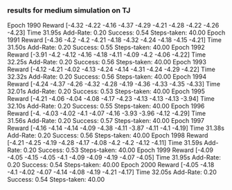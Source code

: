 ### results for medium simulation on TJ 
Epoch 1990      Reward [-4.32 -4.22 -4.16 -4.37 -4.29 -4.21 -4.28 -4.22 -4.26 -4.23]    Time 31.95s
Add-Rate: 0.20
Success: 0.54
Steps-taken: 40.00
Epoch 1991      Reward [-4.36 -4.2  -4.2  -4.21 -4.18 -4.32 -4.24 -4.18 -4.15 -4.21]    Time 31.50s
Add-Rate: 0.20
Success: 0.55
Steps-taken: 40.00
Epoch 1992      Reward [-3.91 -4.2  -4.12 -4.16 -4.18 -4.11 -4.09 -4.2  -4.06 -4.22]    Time 32.25s
Add-Rate: 0.20
Success: 0.56
Steps-taken: 40.00
Epoch 1993      Reward [-4.12 -4.21 -4.02 -4.13 -4.24 -4.14 -4.31 -4.24 -4.29 -4.22]    Time 32.32s
Add-Rate: 0.20
Success: 0.56
Steps-taken: 40.00
Epoch 1994      Reward [-4.24 -4.37 -4.26 -4.32 -4.28 -4.19 -4.36 -4.33 -4.35 -4.33]    Time 32.01s
Add-Rate: 0.20
Success: 0.53
Steps-taken: 40.00
Epoch 1995      Reward [-4.21 -4.06 -4.04 -4.08 -4.17 -4.23 -4.13 -4.13 -4.13 -3.94]    Time 32.10s
Add-Rate: 0.20
Success: 0.55
Steps-taken: 40.00
Epoch 1996      Reward [-4.   -4.03 -4.02 -4.1  -4.07 -4.16 -3.93 -3.96 -4.12 -4.29]    Time 31.56s
Add-Rate: 0.20
Success: 0.57
Steps-taken: 40.00
Epoch 1997      Reward [-4.16 -4.14 -4.14 -4.09 -4.38 -4.11 -3.87 -4.11 -4.1  -4.19]    Time 31.38s
Add-Rate: 0.20
Success: 0.56
Steps-taken: 40.00
Epoch 1998      Reward [-4.21 -4.25 -4.19 -4.28 -4.17 -4.08 -4.2  -4.2  -4.12 -4.11]    Time 31.59s
Add-Rate: 0.20
Success: 0.53
Steps-taken: 40.00
Epoch 1999      Reward [-4.09 -4.05 -4.15 -4.05 -4.1  -4.09 -4.09 -4.19 -4.07 -4.05]    Time 31.95s
Add-Rate: 0.20
Success: 0.54
Steps-taken: 40.00
Epoch 2000      Reward [-4.05 -4.18 -4.1  -4.02 -4.07 -4.14 -4.08 -4.19 -4.21 -4.17]    Time 32.05s
Add-Rate: 0.20
Success: 0.54
Steps-taken: 40.00